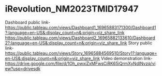 # iRevolution_NM2023TMID17947

Dashboard public link-https://public.tableau.com/views/Dashboard1_16965883171300/Dashboard1?:language=en-US&:display_count=n&:origin=viz_share_link
                      https://public.tableau.com/views/Dashboard2_16965882133610/Dashboard2?:language=en-US&:display_count=n&:origin=viz_share_link
Story public link-https://public.tableau.com/views/Story_16965884569510/Story1?:language=en-US&:display_count=n&:origin=viz_share_link
Video demonstration link-https://drive.google.com/file/d/1Oh_pwxiZxMFwsCiRK65iQrmXyNdINvzq/view?usp=drivesdk
